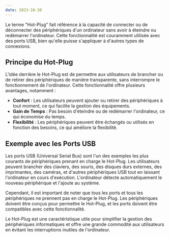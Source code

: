 ```yaml
---
date: 2023-10-30
---
```


Le terme "Hot-Plug" fait référence à la capacité de connecter ou de déconnecter des périphériques d'un ordinateur sans avoir à éteindre ou redémarrer l'ordinateur. Cette fonctionnalité est couramment utilisée avec des ports USB, bien qu'elle puisse s'appliquer à d'autres types de connexions.

## **Principe du Hot-Plug**

L'idée derrière le Hot-Plug est de permettre aux utilisateurs de brancher ou de retirer des périphériques de manière transparente, sans interrompre le fonctionnement de l'ordinateur. Cette fonctionnalité offre plusieurs avantages, notamment :

- **Confort** : Les utilisateurs peuvent ajouter ou retirer des périphériques à tout moment, ce qui facilite la gestion des équipements.
- **Gain de Temps** : Pas besoin d'éteindre ou de redémarrer l'ordinateur, ce qui économise du temps.
- **Flexibilité** : Les périphériques peuvent être échangés ou utilisés en fonction des besoins, ce qui améliore la flexibilité.

## **Exemple avec les Ports USB**

Les ports USB (Universal Serial Bus) sont l'un des exemples les plus courants de périphériques prenant en charge le Hot-Plug. Les utilisateurs peuvent brancher des claviers, des souris, des disques durs externes, des imprimantes, des caméras, et d'autres périphériques USB tout en laissant l'ordinateur en cours d'exécution. L'ordinateur détecte automatiquement le nouveau périphérique et l'ajoute au système.

Cependant, il est important de noter que tous les ports et tous les périphériques ne prennent pas en charge le Hot-Plug. Les périphériques doivent être conçus pour permettre le Hot-Plug, et les ports doivent être compatibles avec cette fonctionnalité.

Le Hot-Plug est une caractéristique utile pour simplifier la gestion des périphériques informatiques et offre une grande commodité aux utilisateurs en évitant les interruptions inutiles de l'ordinateur.
